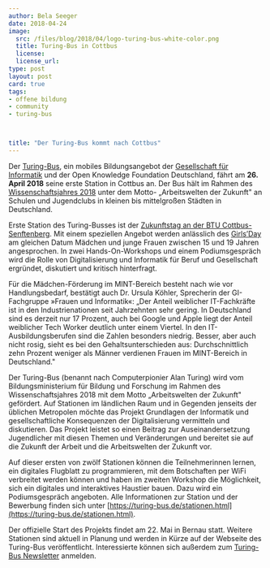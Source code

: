 ```yaml
---
author: Bela Seeger
date: 2018-04-24 
image: 
  src: /files/blog/2018/04/logo-turing-bus-white-color.png
  title: Turing-Bus in Cottbus
  license: 
  license_url: 
type: post
layout: post
card: true
tags:
- offene bildung
- community
- turing-bus



title: "Der Turing-Bus kommt nach Cottbus"
---
```


Der [Turing-Bus](https://turing-bus.de/), ein mobiles Bildungsangebot der [Gesellschaft für Informatik](https://gi.de/) und der Open Knowledge Foundation Deutschland, fährt am <b>26. April 2018</b> seine erste Station in Cottbus an. Der Bus hält im Rahmen des [Wissenschaftsjahres 2018](https://www.wissenschaftsjahr.de/2016-17/aktuelles/alle-aktuellen-meldungen/juli-2017/wissenschaftsjahr-2018-arbeitswelten-der-zukunft.html) unter dem Motto- „Arbeitswelten der Zukunft" an Schulen und Jugendclubs in kleinen bis mittelgroßen Städten in Deutschland.

Erste Station des Turing-Busses ist der [Zukunftstag an der BTU Cottbus-Senftenberg](https://www.b-tu.de/studium/informationen-beratung/btu-live-erleben/infotage/zukunftstag). Mit einem speziellen Angebot werden anlässlich des [Girls’Day](https://www.girls-day.de/) am gleichen Datum Mädchen und junge Frauen zwischen 15 und 19 Jahren angesprochen. In zwei Hands-On-Workshops und einem Podiumsgespräch wird die Rolle von Digitalisierung und Informatik für Beruf und Gesellschaft ergründet, diskutiert und kritisch hinterfragt. 

Für die Mädchen-Förderung im MINT-Bereich besteht nach wie vor Handlungsbedarf, bestätigt auch Dr. Ursula Köhler, Sprecherin der GI-Fachgruppe »Frauen und Informatik«:  „Der Anteil weiblicher IT-Fachkräfte ist in den Industrienationen seit Jahrzehnten sehr gering. In Deutschland sind es derzeit nur 17 Prozent, auch bei Google und Apple liegt der Anteil weiblicher Tech Worker deutlich unter einem Viertel. In den IT-Ausbildungsberufen sind die Zahlen besonders niedrig. Besser, aber auch nicht rosig, sieht es bei den Gehaltsunterschieden aus: Durchschnittlich zehn Prozent weniger als Männer verdienen Frauen im MINT-Bereich in Deutschland."

Der Turing-Bus (benannt nach Computerpionier Alan Turing) wird vom Bildungsministerium für Bildung und Forschung im Rahmen des Wissenschaftsjahres 2018 mit dem Motto „Arbeitswelten der Zukunft" gefördert. Auf Stationen im ländlichen Raum und in Gegenden jenseits der üblichen Metropolen möchte das Projekt Grundlagen der Informatik und gesellschaftliche Konsequenzen der Digitalisierung vermitteln und diskutieren. Das Projekt leistet so einen Beitrag zur Auseinandersetzung Jugendlicher mit diesen Themen und Veränderungen und bereitet sie auf die Zukunft der Arbeit und die Arbeitswelten der Zukunft vor.

Auf dieser ersten von zwölf Stationen können die Teilnehmerinnen lernen, ein digitales Flugblatt zu programmieren, mit dem Botschaften per WiFi verbreitet werden können und haben im zweiten Workshop die Möglichkeit, sich ein digitales und interaktives Haustier bauen. Dazu wird ein Podiumsgespräch angeboten. Alle Informationen zur Station und der Bewerbung finden sich unter [https://turing-bus.de/stationen.html](https://turing-bus.de/stationen.html).

Der offizielle Start des Projekts findet am 22. Mai in Bernau statt. Weitere Stationen sind aktuell in Planung und werden in Kürze auf der Webseite des Turing-Bus veröffentlicht. Interessierte können sich außerdem zum [Turing-Bus Newsletter](http://eepurl.com/dlz6Fb) anmelden. 
